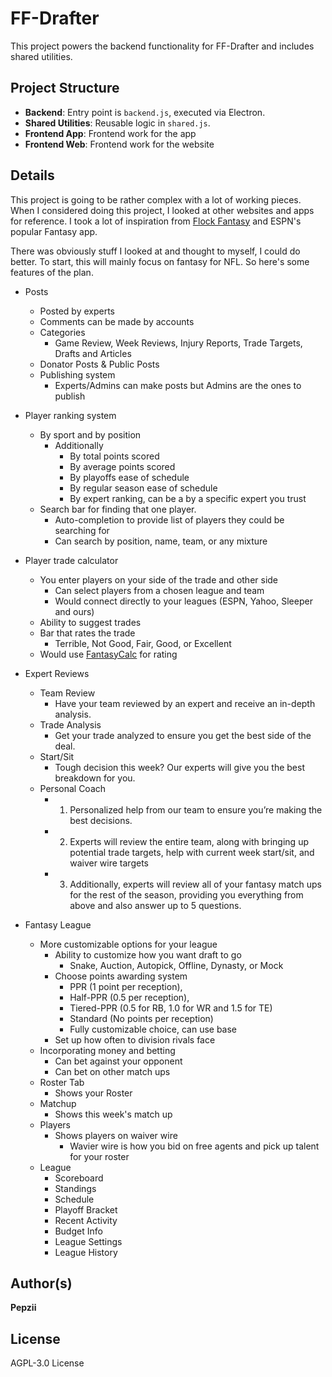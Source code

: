 # FF-Drafter

This project powers the backend functionality for FF-Drafter and includes shared utilities.

## Project Structure
- **Backend**: Entry point is `backend.js`, executed via Electron.
- **Shared Utilities**: Reusable logic in `shared.js`.
- **Frontend App**: Frontend work for the app
- **Frontend Web**: Frontend work for the website

## Details
This project is going to be rather complex with a lot of working pieces. When I considered doing this project, I looked at other
websites and apps for reference. I took a lot of inspiration from [Flock Fantasy](https://flockfantasy.com/) and ESPN's popular Fantasy app.

There was obviously stuff I looked at and thought to myself, I could do better. To start, this will mainly focus on fantasy for NFL. So here's some features of the plan.

- Posts
  - Posted by experts
  - Comments can be made by accounts 
  - Categories
    - Game Review, Week Reviews, Injury Reports, Trade Targets, Drafts and Articles
  - Donator Posts & Public Posts
  - Publishing system
    - Experts/Admins can make posts but Admins are the ones to publish


- Player ranking system
  - By sport and by position
    - Additionally
      - By total points scored
      - By average points scored
      - By playoffs ease of schedule
      - By regular season ease of schedule
      - By expert ranking, can be a by a specific expert you trust
  - Search bar for finding that one player.
    - Auto-completion to provide list of players they could be searching for
    - Can search by position, name, team, or any mixture


- Player trade calculator
  - You enter players on your side of the trade and other side
    - Can select players from a chosen league and team
    - Would connect directly to your leagues (ESPN, Yahoo, Sleeper and ours)
  - Ability to suggest trades
  - Bar that rates the trade
    - Terrible, Not Good, Fair, Good, or Excellent
  - Would use [FantasyCalc](https://fantasycalc.com/) for rating


- Expert Reviews
  - Team Review 
    - Have your team reviewed by an expert and receive an in-depth analysis.
  - Trade Analysis
    - Get your trade analyzed to ensure you get the best side of the deal.
  - Start/Sit
    - Tough decision this week? Our experts will give you the best breakdown for you.
  - Personal Coach
    - 1. Personalized help from our team to ensure you’re making the best decisions.
    - 2. Experts will review the entire team, along with bringing up potential trade targets, help with current week start/sit, and waiver wire targets
    - 3. Additionally, experts will review all of your fantasy match ups for the rest of the season, providing you everything from above and also answer up to 5 questions.


- Fantasy League 
  - More customizable options for your league
    - Ability to customize how you want draft to go
      - Snake, Auction, Autopick, Offline, Dynasty, or Mock
    - Choose points awarding system
      - PPR (1 point per reception), 
      - Half-PPR (0.5 per reception), 
      - Tiered-PPR (0.5 for RB, 1.0 for WR and 1.5 for TE)
      - Standard (No points per reception)
      - Fully customizable choice, can use base
    - Set up how often to division rivals face
  - Incorporating money and betting
    - Can bet against your opponent
    - Can bet on other match ups
  - Roster Tab
    - Shows your Roster
  - Matchup 
    - Shows this week's match up
  - Players
    - Shows players on waiver wire
      - Wavier wire is how you bid on free agents and pick up talent for your roster
  - League
    - Scoreboard
    - Standings
    - Schedule
    - Playoff Bracket
    - Recent Activity
    - Budget Info
    - League Settings
    - League History



## Author(s)
**Pepzii**

## License
AGPL-3.0 License
